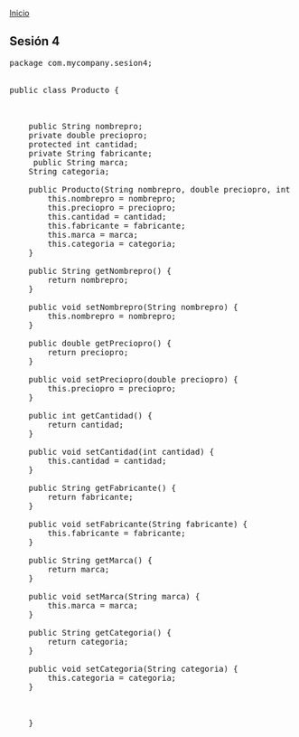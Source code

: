 <!-- No borrar o modificar -->
[Inicio](./index.md)

## Sesión 4


<!-- Su documentación aquí -->


<pre>
package com.mycompany.sesion4;


public class Producto {

    
    
    public String nombrepro;
    private double preciopro;
    protected int cantidad;
    private String fabricante;
     public String marca;
    String categoria;

    public Producto(String nombrepro, double preciopro, int cantidad, String fabricante, String marca, String categoria) {
        this.nombrepro = nombrepro;
        this.preciopro = preciopro;
        this.cantidad = cantidad;
        this.fabricante = fabricante;
        this.marca = marca;
        this.categoria = categoria;
    }

    public String getNombrepro() {
        return nombrepro;
    }

    public void setNombrepro(String nombrepro) {
        this.nombrepro = nombrepro;
    }

    public double getPreciopro() {
        return preciopro;
    }

    public void setPreciopro(double preciopro) {
        this.preciopro = preciopro;
    }

    public int getCantidad() {
        return cantidad;
    }

    public void setCantidad(int cantidad) {
        this.cantidad = cantidad;
    }

    public String getFabricante() {
        return fabricante;
    }

    public void setFabricante(String fabricante) {
        this.fabricante = fabricante;
    }

    public String getMarca() {
        return marca;
    }

    public void setMarca(String marca) {
        this.marca = marca;
    }

    public String getCategoria() {
        return categoria;
    }

    public void setCategoria(String categoria) {
        this.categoria = categoria;
    }

    
       
    }
    



